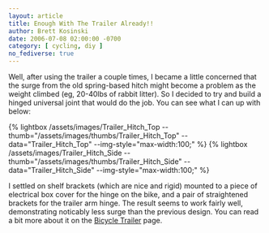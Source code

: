 ```yaml
---
layout: article
title: Enough With The Trailer Already!!
author: Brett Kosinski
date: 2006-07-08 02:00:00 -0700
category: [ cycling, diy ]
no_fediverse: true
---
```


Well, after using the trailer a couple times, I became a little concerned that the surge from the old spring-based hitch might become a problem as the weight climbed (eg, 20-40lbs of rabbit litter).  So I decided to try and build a hinged universal joint that would do the job.  You can see what I can up with below:

{% lightbox /assets/images/Trailer_Hitch_Top --thumb="/assets/images/thumbs/Trailer_Hitch_Top" --data="Trailer_Hitch_Top" --img-style="max-width:100;" %}
{% lightbox /assets/images/Trailer_Hitch_Side --thumb="/assets/images/thumbs/Trailer_Hitch_Side" --data="Trailer_Hitch_Side" --img-style="max-width:100;" %}

I settled on shelf brackets (which are nice and rigid) mounted to a piece of electrical box cover for the hinge on the bike, and a pair of straightened brackets for the trailer arm hinge.  The result seems to work fairly well, demonstrating noticably less surge than the previous design.  You can read a bit more about it on the [Bicycle Trailer](../projects/Bicycle_Trailer.md) page.

